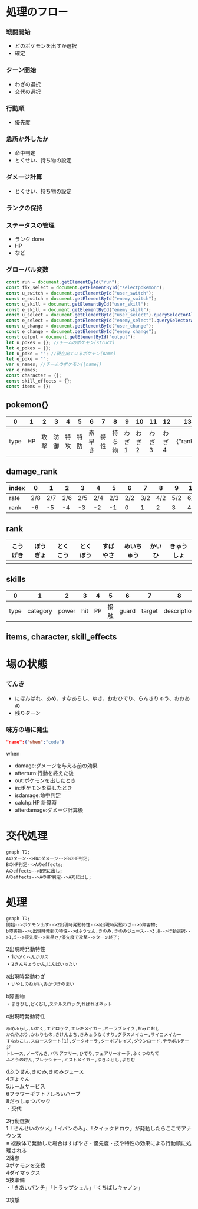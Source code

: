 # 処理のフロー

### 戦闘開始

- どのポケモンを出すか選択
- 確定

### ターン開始

- わざの選択
- 交代の選択

### 行動順

- 優先度

### 急所か外したか

- 命中判定
- とくせい、持ち物の設定

### ダメージ計算

- とくせい、持ち物の設定

### ランクの保持

### ステータスの管理

- ランク done
- HP
- など

### グローバル変数

```js
const run = document.getElementById("run");
const fix_select = document.getElementById("selectpokemon");
const u_switch = document.getElementById("user_switch");
const e_switch = document.getElementById("enemy_switch");
const u_skill = document.getElementById("user_skill");
const e_skill = document.getElementById("enemy_skill");
const u_select = document.getElementById("user_select").querySelectorAll("input");
const e_select = document.getElementById("enemy_select").querySelectorAll("input");
const u_change = document.getElementById("user_change");
const e_change = document.getElementById("enemy_change");
const output = document.getElementById("output");
let u_pokes = {}; //チームのポケモン(struct)
let e_pokes = {};
let u_poke = ""; //現在出ているポケモン(name)
let e_poke = "";
var u_names; //チームのポケモン([name])
var e_names;
const character = {};
const skill_effects = {};
const items = {};
```

## pokemon{}

| 0    | 1   | 2    | 3    | 4    | 5    | 6      | 7    | 8      | 9      | 10     | 11     | 12     | 13       |
| ---- | --- | ---- | ---- | ---- | ---- | ------ | ---- | ------ | ------ | ------ | ------ | ------ | -------- |
| type | HP  | 攻撃 | 防御 | 特攻 | 特防 | 素早さ | 特性 | 持ち物 | わざ 1 | わざ 2 | わざ 3 | わざ 4 | {"rank"} |

## damage_rank

| index | 0   | 1   | 2   | 3   | 4   | 5   | 6   | 7   | 8   | 9   | 10  | 11  | 12  |
| ----- | --- | --- | --- | --- | --- | --- | --- | --- | --- | --- | --- | --- | --- |
| rate  | 2/8 | 2/7 | 2/6 | 2/5 | 2/4 | 2/3 | 2/2 | 3/2 | 4/2 | 5/2 | 6/2 | 7/2 | 8/2 |
| rank  | -6  | -5  | -4  | -3  | -2  | -1  | 0   | 1   | 2   | 3   | 4   | 5   | 6   |

## rank

| こうげき | ぼうぎょ | とくこう | とくぼう | すばやさ | めいちゅう | かいひ | きゅうしょ |
| -------- | -------- | -------- | -------- | -------- | ---------- | ------ | ---------- |
|          |          |          |          |          |            |        |            |

## skills

| 0    | 1        | 2     | 3   | 4   | 5    | 6     | 7      | 8           |
| ---- | -------- | ----- | --- | --- | ---- | ----- | ------ | ----------- |
| type | category | power | hit | PP  | 接触 | guard | target | description |

## items, character, skill_effects

# 場の状態

### てんき
- にほんばれ、あめ、すなあらし、ゆき、おおひでり、らんきりゅう、おおあめ
- 残りターン
### 味方の場に発生

```json
"name":{"when":"code"}
```

when

- damage:ダメージを与える前の効果
- afterturn:行動を終えた後
- out:ポケモンを出したとき
- in:ポケモンを戻したとき
- isdamage:命中判定
- calchp:HP 計算時
- afterdamage:ダメージ計算後

# 交代処理

```mermaida
graph TD;
Aのターン-->Bにダメージ-->BのHP判定;
BのHP判定-->Aのeffects;
Aのeffects-->B死に出し;
Aのeffects-->AのHP判定-->A死に出し;
```

# 処理

```mermaida
graph TD;
開始-->ポケモン出す-->2出現時発動特性-->a出現時発動わざ-->b障害物;
b障害物-->c出現時発動の特性-->dふうせん,きのみ,きのみジュース-->3,8-->行動選択-->1,5-->優先度-->素早さ/優先度で攻撃-->ターン終了;

```
2出現時発動特性  
・1`かがくへんかガス`  
・2`きんちょうかん`,`じんばいったい`

a出現時発動わざ  
・`いやしのねがい`,`みかづきのまい`

b障害物  
・`まきびし`,`どくびし`,`ステルスロック`,`ねばねばネット`

c出現時発動特性
```
あめふらし,いかく,エアロック,エレキメイカー,オーラブレイク,おみとおし
かたやぶり,かわりもの,きけんよち,きみょうなくすり,グラスメイカー,サイコメイカー
すなおこし,スロースタート[1],ダークオーラ,ターボブレイズ,ダウンロード,テラボルテージ
トレース,ノーてんき,バリアフリー,ひでり,フェアリーオーラ,ふくつのたて
ふとうのけん,プレッシャー,ミストメイカー,ゆきふらし,よちむ
```

dふうせん,きのみ,きのみジュース  
4ぎょぐん  
5ルームサービス  
6フラワーギフト
7しろいハーブ  
8だっしゅつパック  
・交代

2行動選択  
    1「せんせいのツメ」「イバンのみ」、「クイックドロウ」が発動したらここでアナウンス  
    ※ 複数体で発動した場合はすばやさ・優先度・技や特性の効果による行動順に処理される  
    2降参  
    3ポケモンを交換  
    4ダイマックス  
    5技準備  
    ・「きあいパンチ」「トラップシェル」「くちばしキャノン」 

3攻撃
